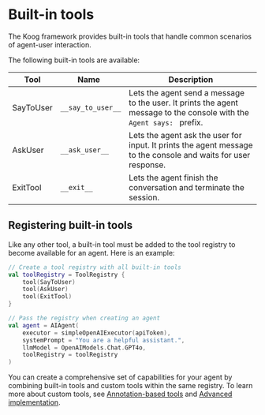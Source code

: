 # Built-in tools

The Koog framework provides built-in tools that handle common scenarios of agent-user interaction.

The following built-in tools are available:

| Tool      | <div style="width:115px">Name</div> | Description                                                                                                           |
|-----------|-------------------------------------|-----------------------------------------------------------------------------------------------------------------------|
| SayToUser | `__say_to_user__`                   | Lets the agent send a message to the user. It prints the agent message to the console with the `Agent says: ` prefix. |
| AskUser   | `__ask_user__`                      | Lets the agent ask the user for input. It prints the agent message to the console and waits for user response.        |
| ExitTool  | `__exit__`                          | Lets the agent finish the conversation and terminate the session.                                                     |


## Registering built-in tools

Like any other tool, a built-in tool must be added to the tool registry to become available for an agent. Here is an example:

<!--- INCLUDE
import ai.koog.agents.core.agent.AIAgent
import ai.koog.agents.core.tools.ToolRegistry
import ai.koog.agents.ext.tool.SayToUser
import ai.koog.agents.ext.tool.AskUser
import ai.koog.agents.ext.tool.ExitTool
import ai.koog.prompt.executor.clients.openai.OpenAIModels
import ai.koog.prompt.executor.llms.all.simpleOpenAIExecutor

const val apiToken = ""

-->
```kotlin
// Create a tool registry with all built-in tools
val toolRegistry = ToolRegistry {
    tool(SayToUser)
    tool(AskUser)
    tool(ExitTool)
}

// Pass the registry when creating an agent
val agent = AIAgent(
    executor = simpleOpenAIExecutor(apiToken),
    systemPrompt = "You are a helpful assistant.",
    llmModel = OpenAIModels.Chat.GPT4o,
    toolRegistry = toolRegistry
)

```
<!--- KNIT example-built-in-tools-01.kt -->

You can create a comprehensive set of capabilities for your agent by combining built-in tools and custom tools within the same registry.
To learn more about custom tools, see [Annotation-based tools](annotation-based-tools.md) and [Advanced implementation](advanced-tool-implementation.md).

